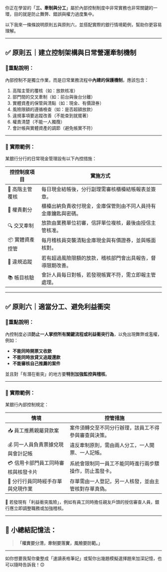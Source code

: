 你正在學習的「**三、牽制與分工**」屬於內部控制制度中非常實務也非常關鍵的一環，目的就是防止舞弊、錯誤與權力過度集中。

以下我來一條條說明原則五與原則六，並搭配實際的銀行情境範例，幫助你更容易理解。

---

## ✅ 原則五｜**建立控制架構與日常營運牽制機制**

### 🌟重點說明：
內部控制不是獨立作業，而是日常業務流程中**內建的保護機制**，應該包含：

1. 高階主管的覆核（如：放款核准）
2. 部門間的交叉牽制（如：前台與後台分離）
3. 實體資產的保管與清點（如：現金、有價證券）
4. 風險限額的遵循檢查（如：是否超額放款）
5. 違規事項要追蹤改善（不能查到就擺著）
6. 權責清楚（不能一人獨攬）
7. 會計帳與實體資產的調節（避免帳實不符）

---

### 🎯 實際範例：

某銀行分行的日常現金管理設有以下內控措施：

| 控控制度項目 | 實施方式 |
|--------------|-----------|
| 🔁 高階主管覆核 | 每日現金結帳後，分行副理需審核櫃檯結帳報表並簽章。 |
| 🧾 權責劃分 | 櫃檯出納負責收付現金，金庫保管則由不同人員持有金庫鑰匙與密碼。 |
| 🔍 交叉牽制 | 放款由業務單位初審，信評單位複核，最後由授信主管核准。 |
| 📦 實體資產控管 | 每月稽核員突襲清點金庫現金與有價證券，並與帳面核對。 |
| 🚨 違規追蹤 | 若有超過風險限額的放款，稽核部門會出具報告，督導限期改善。 |
| 📚 帳目核驗 | 會計人員每日對帳，若發現帳實不符，需立即報主管處理。 |

---

## ✅ 原則六｜**適當分工、避免利益衝突**

### 🌟重點說明：
內控制度必須**防止一人掌控所有關鍵流程或利益衝突行為**，以免出現舞弊或濫權，例如：

- **不能同時開票又收款**
- **不能同時放貸又追蹤還款**
- **不能審核自己推薦的案件**

並且對「有潛在衝突」的地方要**特別加強監控與稽核**。

---

### 🎯 實際範例：

某銀行內部控制規定：

| 情境 | 控管措施 |
|-------|-----------|
| 📥 員工推薦親屬貸款案 | 案件須轉交至不同分行辦理，該員工不得參與審查與決策。 |
| 💰 同一人員負責票據兌現與會計記帳 | 違反牽制原則，需由兩人分工，一人開票、一人記帳。 |
| 💳 信用卡部門員工同時審核與核發卡片 | 系統會限制同一員工不能同時進行兩步驟操作，防止濫發卡。 |
| 🧾 分行行員同時經手存單與兌現作業 | 存單需由一人登記，另一人核發，並由主管核對存單真偽。 |

📌 若發現有「利益衝突風險」，例如有員工同時擔任親友戶頭的授信審查人員，銀行應立即調整職務或加強稽核。

---

## 🧠 小總結記憶法：

> **「權責要分清，牽制要落實，風險要防範。」**

---

如你想要我幫你彙整成「速讀表格筆記」或幫你出幾題模擬選擇題來加深記憶，也可以隨時告訴我！😊